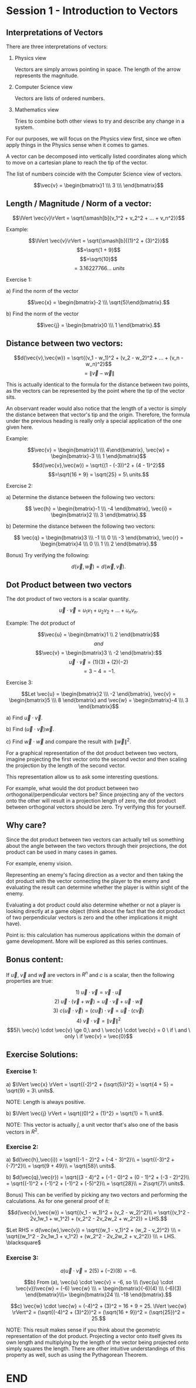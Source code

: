 # Session 1 - Introduction to Vectors

## Interpretations of Vectors
There are three interpretations of vectors:
1) Physics view

    Vectors are simply arrows pointing in space. The length of the arrow represents the magnitude.

2) Computer Science view

    Vectors are lists of ordered numbers.

3) Mathematics view

    Tries to combine both other views to try and describe any change in a system.

For our purposes, we will focus on the Physics view first, since we often apply things in the Physics sense when it comes to games.

A vector can be decomposed into vertically listed coordinates along which to move on a cartesian plane to reach the tip of the vector.

The list of numbers coincide with the Computer Science view of vectors.

$$\vec{v} = \begin{bmatrix}1 \\\ 3 \\\ \end{bmatrix}$$

## Length / Magnitude / Norm of a vector:

$$\lVert \vec{v}\rVert = \sqrt{\smash[b]{v_1^2 + v_2^2 + ... + v_n^2}}$$

Example:

$$\lVert \vec{v}\rVert = \sqrt{\smash[b]{(1)^2 + (3)^2}}$$
$$=\sqrt{1 + 9}$$
$$=\sqrt{10}$$
$$=3.16227766... \ units$$

Exercise 1:

a) Find the norm of the vector 

$$\vec{x} = \begin{bmatrix}-2 \\\ \sqrt{5}\end{bmatrix}.$$

b) Find the norm of the vector 

$$\vec{j} = \begin{bmatrix}0 \\\ 1 \end{bmatrix}.$$

## Distance between two vectors:

$$d(\vec{v},\vec{w}) = \sqrt{(v_1 - w_1)^2 + (v_2 - w_2)^2 + ... + (v_n - w_n)^2}$$
$$=\lVert \vec{v} - \vec{w} \rVert$$

This is actually identical to the formula for the distance between two points, as the vectors can be represented by the point where the tip of the vector sits.

An observant reader would also notice that the length of a vector is simply the distance between that vector's tip and the origin. Therefore, the formula under the previous heading is really only a special application of the one given here.

Example:

$$\vec{v} = \begin{bmatrix}1 \\\ 4\end{bmatrix}, \vec{w} = \begin{bmatrix}-3 \\\ 1 \end{bmatrix}$$
$$d(\vec{v},\vec{w}) = \sqrt{(1 - (-3))^2 + (4 - 1)^2}$$
$$=\sqrt{16 + 9} = \sqrt{25} = 5\ units.$$

Exercise 2:

a) Determine the distance between the following two vectors:

$$ \vec{h} = \begin{bmatrix}-1 \\\ -4 \end{bmatrix}, \vec{i} = \begin{bmatrix}2 \\\ 3 \end{bmatrix}.$$

b) Determine the distance between the following two vectors:

$$ \vec{q} = \begin{bmatrix}3 \\\ -1 \\\ 0 \\\ -3 \end{bmatrix}, \vec{r} = \begin{bmatrix}4 \\\ 0 \\\ 1 \\\ 2 \end{bmatrix}.$$

Bonus) Try verifying the following:

$$d(\vec{v},\vec{w}) = d(\vec{w},\vec{v}).$$

## Dot Product between two vectors
The dot product of two vectors is a scalar quantity.

$$ \vec{u} \cdot \vec{v} = u_1v_1 + u_2v_2 + ... + u_nv_n.$$

Example:
The dot product of 

$$\vec{u} = \begin{bmatrix}1 \\ 2 \end{bmatrix}$$
$$and$$ 
$$\vec{v} = \begin{bmatrix}3 \\ -2 \end{bmatrix}:$$
$$ \vec{u} \cdot \vec{v} = (1)(3) + (2)(-2)$$
$$ = 3 - 4 = -1.$$

Exercise 3:

$$Let \vec{u} = \begin{bmatrix}2 \\\ -2 \end{bmatrix}, \vec{v} = \begin{bmatrix}5 \\\ 8 \end{bmatrix} and \vec{w} = \begin{bmatrix}-4 \\\ 3 \end{bmatrix}$$

a) Find 
$\vec{u} \cdot \vec{v}$.

b) Find 
$(\vec{u} \cdot \vec{v})\vec{w}$.

c) Find 
$\vec{w} \cdot \vec{w}$ and compare the result with $\lVert \vec{w} \rVert^2$.


For a graphical representation of the dot product between two vectors, imagine projecting the first vector onto the second vector and then scaling the projection by the length of the second vector.  

This representation allow us to ask some interesting questions. 

For example, what would the dot product between two orthogonal/perpendicular vectors be? Since projecting any of the vectors onto the other will result in a projection length of zero, the dot product between orthogonal vectors should be zero. Try verifying this for yourself.

## Why care?

Since the dot product between two vectors can actually tell us something about the angle between the two vectors through their projections, the dot product can be used in many cases in games.

For example, enemy vision.

Representing an enemy's facing direction as a vector and then taking the dot product with the vector connecting the player to the enemy and evaluating the result can determine whether the player is within sight of the enemy.

Evaluating a dot product could also determine whether or not a player is looking directly at a game object (think about the fact that the dot product of two perpendicular vectors is zero and the other implications it might have).

Point is: this calculation has numerous applications within the domain of game development. More will be explored as this series continues.

## Bonus content:

If $\vec{u}$, $\vec{v}$ and $\vec{w}$ are vectors in $R^n$ and $c$ is a scalar, then the following properties are true:

$$1)\ \vec{u} \cdot \vec{v} = \vec{v} \cdot \vec{u}$$
$$2)\ \vec{u} \cdot (\vec{v} + \vec{w}) = \vec{u} \cdot \vec{v} + \vec{u} \cdot \vec{w}$$
$$3)\ c(\vec{u} \cdot \vec{v}) = (c\vec{u}) \cdot \vec{v} = \vec{u} \cdot (c\vec{v})$$
$$4)\ \vec{v} \cdot \vec{v} = \lVert \vec{v} \rVert^2$$
$$5)\ \vec{v} \cdot \vec{v} \ge 0,\ and \ \vec{v} \cdot \vec{v} = 0 \ if \ and \ only \ if \vec{v} = \vec{0}$$

## Exercise Solutions:
### Exercise 1:

a) $\lVert \vec{x} \rVert = \sqrt{(-2)^2 + (\sqrt{5})^2} = \sqrt{4 + 5} = \sqrt{9} = 3\ units$. 

NOTE: Length is always positive.

b) $\lVert \vec{j} \rVert = \sqrt{(0)^2 + (1)^2} = \sqrt{1} = 1\ unit$.

NOTE: This vector is actually $\hat{j}$, a unit vector that's also one of the basis vectors in $R^2$.

### Exercise 2:

a) $d(\vec{h},\vec{i}) = \sqrt{(-1 - 2)^2 + (-4 - 3)^2}\\ = \sqrt{(-3)^2 + (-7)^2}\\ = \sqrt{9 + 49}\\ = \sqrt{58}\ units$.

b) $d(\vec{q},\vec{r}) = \sqrt{(3 - 4)^2 + (-1 - 0)^2 + (0 - 1)^2 + (-3 - 2)^2}\\ = \sqrt{(-1)^2 + (-1)^2 + (-1)^2 + (-5)^2}\\ = \sqrt{28}\\ = 2\sqrt{7}\ units$.

Bonus) This can be verified by picking any two vectors and performing the calculations.
As for one general proof of it:

$$d(\vec{v},\vec{w}) = \sqrt{(v_1 - w_1)^2 + (v_2 - w_2)^2}\\ = \sqrt{(v_1^2 - 2v_1w_1 + w_1^2) + (v_2^2 - 2v_2w_2 + w_2^2)} = LHS.$$

$Let RHS = d(\vec{w},\vec{v}) = \sqrt{(w_1 - v_1)^2 + (w_2 - v_2)^2} \\\ = \sqrt{(w_1^2 - 2v_1w_1 + v_1^2) + (w_2^2 - 2v_2w_2 + v_2^2)} \\\ = LHS. \blacksquare$

### Exercise 3:

$$a) \vec{u} \cdot \vec{v} = 2(5) + (-2)(8) = -6.$$

$$b) From (a), \vec{u} \cdot \vec{v} = -6, so \\\ (\vec{u} \cdot \vec{v})\vec{w} = (-6) \vec{w} \\\ = \begin{bmatrix}(-6)(4) \\\ (-6)(3) \end{bmatrix}\\\= \begin{bmatrix}24 \\\ -18 \end{bmatrix}.$$

$$c) \vec{w} \cdot \vec{w} = (-4)^2 + (3)^2 = 16 + 9 = 25. \lVert \vec{w} \rVert^2 = (\sqrt{(-4)^2 + (3)^2})^2 = (\sqrt{16 + 9})^2 = (\sqrt{25})^2 = 25.$$

NOTE: This result makes sense if you think about the geometric representation of the dot product. Projecting a vector onto itself gives its own length and multiplying by the length of the vector being projected onto simply squares the length. There are other intuitive understandings of this property as well, such as using the Pythagorean Theorem.

# END
